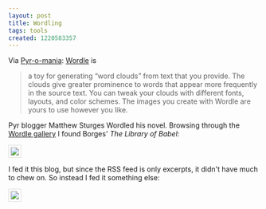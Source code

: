 ```yaml
---
layout: post
title: Wordling
tags: tools
created: 1220583357
---
```

Via [Pyr-o-mania](http://pyrsf.blogspot.com/2008/09/midwinter-wordled.html):  [Wordle](http://wordle.net/) is

> a toy for generating “word clouds” from text that you provide. The clouds give greater prominence to words that appear more frequently in the source text. You can tweak your clouds with different fonts, layouts, and color schemes. The images you create with Wordle are yours to use however you like. 

Pyr blogger Matthew Sturges Wordled his novel.  Browsing through the [Wordle gallery](http://wordle.net/gallery) I found Borges' *The Library of Babel*:

 <a href="http://wordle.net/gallery/wrdl/163542/The_Library_of_Babel" 
		  title="Wordle: The Library of Babel"><img
		  src="http://wordle.net/thumb/wrdl/163542/The_Library_of_Babel"
		  style="padding:4px;border:1px solid #ddd"></a>

I fed it this blog, but since the RSS feed is only excerpts, it didn't have much to chew on.  So instead I fed it something else:

<a href="http://wordle.net/gallery/wrdl/163619/lorem_ipsum" 
		  title="Wordle: lorem ipsum"><img
		  src="http://wordle.net/thumb/wrdl/163619/lorem_ipsum"
		  style="padding:4px;border:1px solid #ddd"></a>
